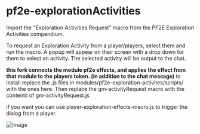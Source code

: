 # pf2e-explorationActivities

Import the "Exploration Activities Request" macro from the PF2E Exploration Activities compendium. 

To request an Exploration Activity from a player/players, select them and run the macro. A popup will appear on their screen with a drop down for them to select an activity. The selected activity will be output to the chat. 

**this fork connects the module pf2e effects, and applies the effect from that module to the players token. (in addition to the chat message)**
to install replace the .js files in modules/pf2e-exploration-activites/scripts/ with the ones here.  Then replace the gm-activityRequest macro with the contents of  gm-activityRequest.js

if you want you can use player-exploration-effects-macro.js to trigger the dialog from a player.

![image](https://user-images.githubusercontent.com/73080231/130515815-aff62cec-d127-4308-89c3-5be7fe3fcf20.png)


